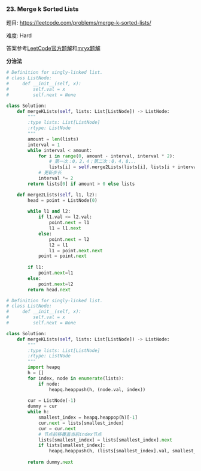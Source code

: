 ### 23. Merge k Sorted Lists

题目:
<https://leetcode.com/problems/merge-k-sorted-lists/>


难度:   Hard

答案参考[LeetCode官方题解](https://leetcode-cn.com/problems/merge-k-sorted-lists/solution/he-bing-kge-pai-xu-lian-biao-by-leetcode/)和[mryx题解](https://leetcode-cn.com/problems/merge-k-sorted-lists/solution/python-c-you-xian-dui-lie-zui-xiao-dui-onlogk-by-m/)

**分治法**
```python
# Definition for singly-linked list.
# class ListNode:
#     def __init__(self, x):
#         self.val = x
#         self.next = None

class Solution:
    def mergeKLists(self, lists: List[ListNode]) -> ListNode:
        """
        :type lists: List[ListNode]
        :rtype: ListNode
        """
        amount = len(lists)
        interval = 1
        while interval < amount:
            for i in range(0, amount - interval, interval * 2):
                # 第一次：0，2，4；第二次：0，4，8...
                lists[i] = self.merge2Lists(lists[i], lists[i + interval])
            # 更新步长
            interval *= 2
        return lists[0] if amount > 0 else lists

    def merge2Lists(self, l1, l2):
        head = point = ListNode(0)
        
        while l1 and l2:
            if l1.val <= l2.val:
                point.next = l1
                l1 = l1.next
            else:
                point.next = l2
                l2 = l1
                l1 = point.next.next
            point = point.next
            
        if l1:
            point.next=l1
        else:
            point.next=l2
        return head.next
```

```python
# Definition for singly-linked list.
# class ListNode:
#     def __init__(self, x):
#         self.val = x
#         self.next = None

class Solution:
    def mergeKLists(self, lists: List[ListNode]) -> ListNode:
        """
        :type lists: List[ListNode]
        :rtype: ListNode
        """
        import heapq
        h = []
        for index, node in enumerate(lists):
            if node:
                heapq.heappush(h, (node.val, index))
        
        cur = ListNode(-1)
        dummy = cur
        while h:
            smallest_index = heapq.heappop(h)[-1]
            cur.next = lists[smallest_index]
            cur = cur.next
            # 节点前移覆盖当前index节点
            lists[smallest_index] = lists[smallest_index].next
            if lists[smallest_index]:
                heapq.heappush(h, (lists[smallest_index].val, smallest_index))
        
        return dummy.next
```